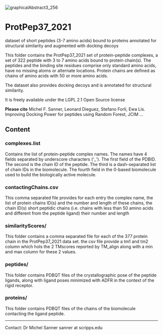 ![graphicalAbstract3_256](https://user-images.githubusercontent.com/47902071/116296987-b1ab9880-a74f-11eb-81a6-894a7ff51327.png)

# ProtPep37_2021
dataset of short peptides (3-7 amino acids) bound to proteins annotated for structural similarity and augmented with docking decoys

This folder contains the ProtPep37_2021 set of protein-peptide complexes, a set of 322 peptide with 3 to 7 amino acids bound to protein chain(s). The peptides and the binding site residues comprise only standard amino acids, have no missing atoms or alternate locations. Protein chains are defined as chains of amino acids with 50 or more amino acids.

The dataset also provides docking decoys and is annotated for structural similarity.

It is freely available under the LGPL 2.1 Open Source license

**Please cite**
Michel F. Sanner, Leonard Dieguez, Stefano Forli, Ewa Lis. Improving Docking Power for peptides using Random Forest, JCIM ...

<h2>Content</h2>

<h3>complexes.list</h3>
Contains the list of protein-peptide complex names. The names have 4 fields separated by underscore characters ('_'). The first field of the PDBID. The second is the chain ID of the peptide. The third is a dash-separated list of chain IDs in the biomolecule. The fourth field in the 0-based biomolecule used to build the biologically active molecule.

<h3>contactingChains.csv</h3>
This comma separated file provides for each entry the complex name, the list of protein chains ID(s) and the number and length of these chains, the chain ID(s) short peptidic chains (i.e. chains with less than 50 amino acids and different from the peptide ligand) their number and length

<h3>similarityScores/</h3>
This folder contains a comma separated file for each of the 377 protein chain in the ProtPep37_2021 data set. the csv file provide a tm1 and tm2 column which hols the 2 TMscores reported by TM_align along with a min and max column for these 2 values.

<h3>peptides/</h3>
This folder contains PDBQT files of the crystallographic pose of the peptide ligands, along with ligand poses minimized with ADFR in the context of the rigid receptor.

<h3>proteins/</h3>
This folder contains PDBQT files of the chains of the biomolecule contacting the ligand peptide.


------------------------------------------------
Contact: Dr Michel Sanner sanner at scripps.edu
